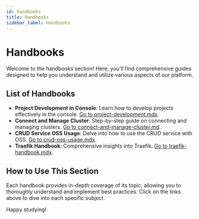 ```yaml
---
id: handbooks
title: Handbooks
sidebar_label: Handbooks
---
```


# Handbooks

Welcome to the handbooks section! Here, you'll find comprehensive guides designed to help you understand and utilize various aspects of our platform.

## List of Handbooks

- **Project Development in Console**: Learn how to develop projects effectively in the console. [Go to project-development.mdx](/console/handbooks/project-development.mdx).
- **Connect and Manage Cluster**: Step-by-step guide on connecting and managing clusters. [Go to connect-and-manage-cluster.md](/development_suite/clusters-management/connect-and-manage-cluster.mdx).
- **CRUD Service OSS Usage**: Delve into how to use the CRUD service with OSS. [Go to crud-oss-usage.mdx](/console/handbooks/crud-oss-usage.mdx).
- **Traefik Handbook**: Comprehensive insights into Traefik. [Go to traefik-handbook.mdx](/console/handbooks/traefik-handbook.mdx).

## How to Use This Section

Each handbook provides in-depth coverage of its topic, allowing you to thoroughly understand and implement best practices. Click on the links above to dive into each specific subject.

Happy studying!

